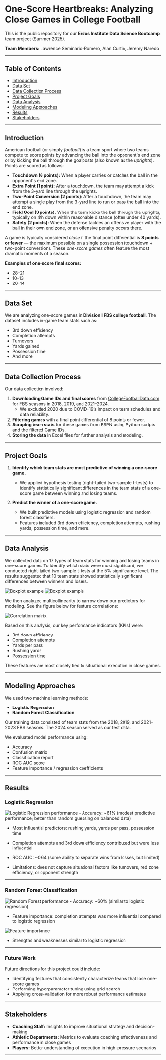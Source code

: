 # One-Score Heartbreaks: Analyzing Close Games in College Football

This is the public repository for our **Erdos Institute Data Science Bootcamp** team project (Summer 2025).

**Team Members:** Lawrence Seminario-Romero, Alan Curtin, Jeremy Naredo  

---

## Table of Contents  
- [Introduction](#introduction)  
- [Data Set](#data-set)  
- [Data Collection Process](#data-collection-process)  
- [Project Goals](#project-goals)  
- [Data Analysis](#data-analysis)  
- [Modeling Approaches](#modeling-approaches)
- [Results](#results) 
- [Stakeholders](#stakeholders)  

---

## Introduction
American football (or simply *football*) is a team sport where two teams compete to score points by advancing the ball into the opponent's end zone or by kicking the ball through the goalposts (also known as the *uprights*). Points are scored as follows:
- **Touchdown (6 points):** When a player carries or catches the ball in the opponent's end zone.
- **Extra Point (1 point):** After a touchdown, the team may attempt a kick from the 3-yard line through the uprights.
- **Two-Point Conversion (2 points):** After a touchdown, the team may attempt a single play from the 3-yard line to run or pass the ball into the end zone.
- **Field Goal (3 points):** When the team kicks the ball through the uprights, typically on 4th down within reasonable distance (often under 40 yards).
- **Safety (2 points):** When the defense tackles an offensive player with the ball in their own end zone, or an offensive penalty occurs there.

A game is typically considered *close* if the final point differential is **8 points or fewer** — the maximum possible on a single possession (touchdown + two-point conversion). These *one-score games* often feature the most dramatic moments of a season.

**Examples of one-score final scores:**
- 28–21  
- 10–13  
- 20–14  

---

## Data Set

We are analyzing one-score games in **Division I FBS college football**. The dataset includes in-game team stats such as:
- 3rd down efficiency  
- Completion attempts  
- Turnovers  
- Yards gained  
- Possession time  
- And more  

---

## Data Collection Process

Our data collection involved:
1. **Downloading Game IDs and final scores** from [CollegeFootballData.com](https://collegefootballdata.com/) for FBS seasons in 2018, 2019, and 2021–2024.  
   - We excluded 2020 due to COVID-19’s impact on team schedules and data reliability.
2. **Filtering games** with a final point differential of 8 points or fewer.
3. **Scraping team stats** for these games from ESPN using Python scripts and the filtered Game IDs.
4. **Storing the data** in Excel files for further analysis and modeling.

---

## Project Goals

1. **Identify which team stats are most predictive of winning a one-score game.**  
   - We applied hypothesis testing (right-tailed two-sample t-tests) to identify statistically significant differences in the team stats of a one-score game between winning and losing teams.

2. **Predict the winner of a one-score game.**  
   - We built predictive models using logistic regression and random forest classifiers.
   - Features included 3rd down efficiency, completion attempts, rushing yards, possession time, and more.

---

## Data Analysis

We collected data on 17 types of team stats for winning and losing teams in one-score games. To identify which stats were most significant, we conducted right-tailed two-sample t-tests at the 5% significance level. The results suggested that 10 team stats showed statistically significant differences between winners and losers.

<img alt="Boxplot example" src="Data Science Slides Pic 2.png">
<img alt="Boxplot example" src="Data Science Slides Pic 5.png">


We then analyzed multicollinearity to narrow down our predictors for modeling. See the figure below for feature correlations:

<img alt="Correlation matrix" src="Data Science Slides Pic 3.png">

Based on this analysis, our key performance indicators (KPIs) were:
- 3rd down efficiency
- Completion attempts
- Yards per pass
- Rushing yards
- Possession time  

These features are most closely tied to situational execution in close games.

---

## Modeling Approaches

We used two machine learning methods:
- **Logistic Regression**
- **Random Forest Classification**

Our training data consisted of team stats from the 2018, 2019, and 2021–2023 FBS seasons. The 2024 season served as our test data.

We evaluated model performance using:
- Accuracy
- Confusion matrix
- Classification report
- ROC AUC score
- Feature importance / regression coefficients  

---

## Results

### Logistic Regression  
<img alt="Logistic Regression performance" src="Data Science Slides Pic 4.png">  
- Accuracy: ~61% (modest predictive performance; better than random guessing on balanced data)

- Most influential predictors: rushing yards, yards per pass, possession time
  
- Completion attempts and 3rd down efficiency contributed but were less influential
  
- ROC AUC: ~0.64 (some ability to separate wins from losses, but limited)
  
- Limitations: does not capture situational factors like turnovers, red zone efficiency, or opponent strength  

---

### Random Forest Classification  
<img alt="Random Forest performance" src="Data Science Slides Pic 7.png">  
- Accuracy: ~60% (similar to logistic regression)

- Feature importance: completion attempts was more influential compared to logistic regression  
<img alt="Feature importance" src="Data Science Slides Pic 8.png">

- Strengths and weaknesses similar to logistic regression  

---

### Future Work  
Future directions for this project could include:
- Identifying features that consistently characterize teams that lose one-score games  
- Performing hyperparameter tuning using grid search  
- Applying cross-validation for more robust performance estimates  

---

## Stakeholders  

- **Coaching Staff:** Insights to improve situational strategy and decision-making  
- **Athletic Departments:** Metrics to evaluate coaching effectiveness and performance in close games  
- **Players:** Better understanding of execution in high-pressure scenarios  

---
